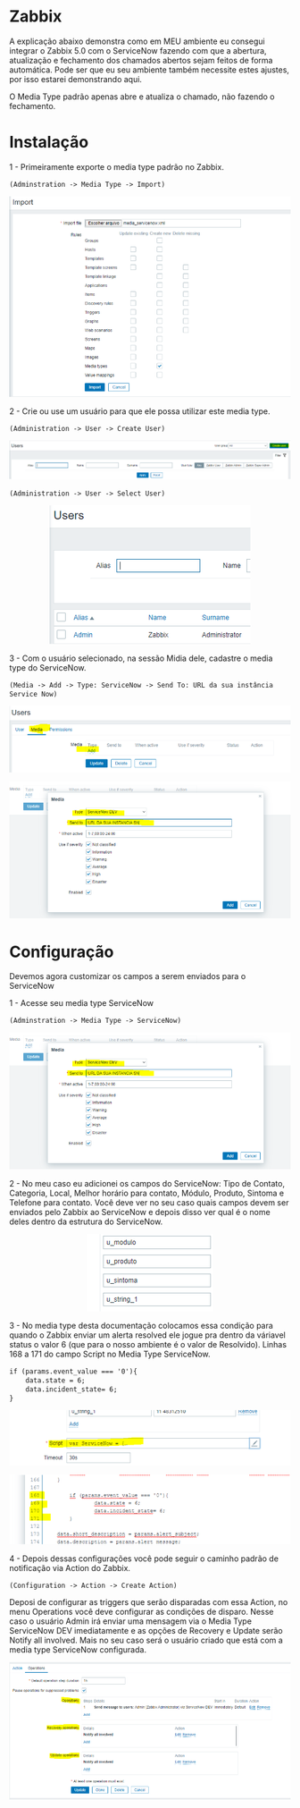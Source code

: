 # Zabbix
A explicação abaixo demonstra como em MEU ambiente eu consegui integrar o Zabbix 5.0 com o ServiceNow fazendo com que a abertura, atualização e fechamento dos chamados abertos sejam feitos de forma automática. Pode ser que eu seu ambiente também necessite estes ajustes, por isso estarei demonstrando aqui.

O Media Type padrão apenas abre e atualiza o chamado, não fazendo o fechamento.

# Instalação

1 - Primeiramente exporte o media type padrão no Zabbix.

    (Adminstration -> Media Type -> Import)
    
<p align="center">
	<img src="images/ZabbixSN1.0.0.PNG">
</p>
    
    
2 - Crie ou use um usuário para que ele possa utilizar este media type.

    (Administration -> User -> Create User)
    
<p align="center">
	<img src="images/ZabbixSN1.1.PNG">
</p>

    (Administration -> User -> Select User)
    
<p align="center">
	<img src="images/ZabbixSN1.2.PNG">
</p>
    
3 - Com o usuário selecionado, na sessão Midia dele, cadastre o media type do ServiceNow.

    (Media -> Add -> Type: ServiceNow -> Send To: URL da sua instância Service Now)
    
<p align="center">
	<img src="images/ZabbixSN1.3.PNG">
</p>

<p align="center">
	<img src="images/ZabbixSN1.4.PNG">
</p>
    

# Configuração

Devemos agora customizar os campos a serem enviados para o ServiceNow

1 - Acesse seu media type ServiceNow

    (Adminstration -> Media Type -> ServiceNow)
    
<p align="center">
	<img src="images/ZabbixSN1.4.PNG">
</p>
    
2 - No meu caso eu adicionei os campos do ServiceNow: Tipo de Contato, Categoria, Local, Melhor horário para contato, Módulo, Produto, Sintoma e Telefone para contato.
Você deve ver no seu caso quais campos devem ser enviados pelo Zabbix ao ServiceNow e depois disso ver qual é o nome deles dentro da estrutura do ServiceNow.

<p align="center">
	<img src="images/ZabbixSN1.6.PNG">
</p>

3 - No media type desta documentação colocamos essa condição para quando o Zabbix enviar um alerta resolved ele jogue pra dentro da váriavel status o valor 6 (que para o nosso ambiente é o valor de Resolvido). Linhas 168 a 171 do campo Script no Media Type ServiceNow.

	if (params.event_value === '0'){
		data.state = 6;
		data.incident_state= 6;
	}
	
<p align="center">
	<img src="images/ZabbixSN1.7.PNG">
</p>

<p align="center">
	<img src="images/ZabbixSN1.8.PNG">
</p>

4 - Depois dessas configurações você pode seguir o caminho padrão de notificação via Action do Zabbix.

    (Configuration -> Action -> Create Action)
    
Deposi de configurar as triggers que serão disparadas com essa Action, no menu Operations você deve configurar as condições de disparo. Nesse caso o usuário Admin irá enviar uma mensagem via o Media Type ServiceNow DEV imediatamente e as opções de Recovery e Update serão Notify all involved. Mais no seu caso será o usuário criado que está com a media type ServiceNow configurada.
    
<p align="center">
	<img src="images/ZabbixSN1.9.PNG">
</p>
